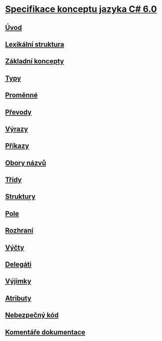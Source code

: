 # [Specifikace konceptu jazyka C# 6.0](index.md)
## [Úvod](../../../../_csharplang/spec/introduction.md)
## [Lexikální struktura](../../../../_csharplang/spec/lexical-structure.md)
## [Základní koncepty](../../../../_csharplang/spec/basic-concepts.md)
## [Typy](../../../../_csharplang/spec/types.md)
## [Proměnné](../../../../_csharplang/spec/variables.md)
## [Převody](../../../../_csharplang/spec/conversions.md)
## [Výrazy](../../../../_csharplang/spec/expressions.md)
## [Příkazy](../../../../_csharplang/spec/statements.md)
## [Obory názvů](../../../../_csharplang/spec/namespaces.md)
## [Třídy](../../../../_csharplang/spec/classes.md)
## [Struktury](../../../../_csharplang/spec/structs.md)
## [Pole](../../../../_csharplang/spec/arrays.md)
## [Rozhraní](../../../../_csharplang/spec/interfaces.md)
## [Výčty](../../../../_csharplang/spec/enums.md)
## [Delegáti](../../../../_csharplang/spec/delegates.md)
## [Výjimky](../../../../_csharplang/spec/exceptions.md)
## [Atributy](../../../../_csharplang/spec/attributes.md)
## [Nebezpečný kód](../../../../_csharplang/spec/unsafe-code.md)
## [Komentáře dokumentace](../../../../_csharplang/spec/documentation-comments.md)
